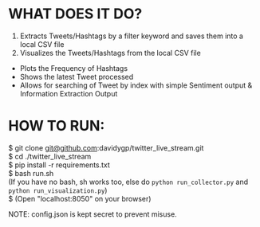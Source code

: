 # WHAT DOES IT DO?
1. Extracts Tweets/Hashtags by a filter keyword and saves them into a local CSV file
2. Visualizes the Tweets/Hashtags from the local CSV file
- Plots the Frequency of Hashtags
- Shows the latest Tweet processed
- Allows for searching of Tweet by index with simple Sentiment output & Information Extraction Output

# HOW TO RUN:  
$ git clone git@github.com:davidygp/twitter_live_stream.git  
$ cd ./twitter_live_stream  
$ pip install -r requirements.txt  
$ bash run.sh  
(If you have no bash, sh works too, else do `python run_collector.py` and `python run_visualization.py`)  
$ (Open "localhost:8050" on your browser)  

NOTE: config.json is kept secret to prevent misuse.

